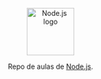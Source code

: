 <p align="center">
  <a href="https://github.com/nodejs/node">
    <img src="https://avatars.githubusercontent.com/u/9950313?s=200&v=4" alt="Node.js logo" height="96">
  </a>
</p>

<p align="center">
  Repo de aulas de <a href="https://github.com/nodejs/node">Node.js</a>.
</p>
